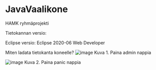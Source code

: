# JavaVaalikone
HAMK ryhmäprojekti

Tietokannan versio:

Eclipse versio: Eclipse 2020-06 Web Developer


Miten ladata tietokanta koneelle?
![image](https://user-images.githubusercontent.com/67522407/163944137-ca32da01-34f9-49f9-b8c1-b0ddde4b9d49.png)
Kuva 1. Paina admin nappia

![image](https://user-images.githubusercontent.com/67522407/163944327-c559a670-8a77-42d5-8f26-9385abb88817.png)
Kuva 2. Paina panic nappia

